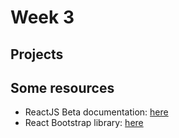 # Week 3

## Projects

## Some resources

- ReactJS Beta documentation: [here](https://beta.reactjs.org/)
- React Bootstrap library: [here](https://react-bootstrap.netlify.app/)
